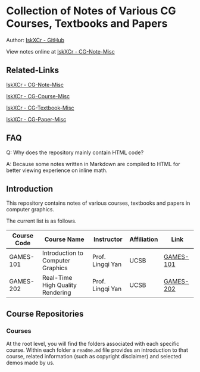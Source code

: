 # Collection of Notes of Various CG Courses, Textbooks and Papers

Author: [IskXCr - GitHub](https://github.com/IskXCr)

View notes online at [IskXCr - CG-Note-Misc](https://iskxcr.github.io/CG-Note-Misc/)

## Related-Links

[IskXCr - CG-Note-Misc](https://github.com/IskXCr/CG-Note-Misc)

[IskXCr - CG-Course-Misc](https://github.com/IskXCr/CG-Course-Misc)

[IskXCr - CG-Textbook-Misc](https://github.com/IskXCr/CG-Textbook-Misc)

[IskXCr - CG-Paper-Misc](https://github.com/IskXCr/CG-Paper-Misc)

## FAQ

Q: Why does the repository mainly contain HTML code?

A: Because some notes written in Markdown are compiled to HTML for better viewing experience on inline math.

## Introduction

This repository contains notes of various courses, textbooks and papers in computer graphics.

The current list is as follows. 

| Course Code | Course Name                       | Instructor       | Affiliation | Link                     |
| ----------- | --------------------------------- | ---------------- | ----------- | ------------------------ |
| GAMES-101   | Introduction to Computer Graphics | Prof. Lingqi Yan | UCSB        | [GAMES-101](./GAMES-101) |
| GAMES-202   | Real-Time High Quality Rendering  | Prof. Lingqi Yan | UCSB        | [GAMES-202](./GAMES-202) |

## Course Repositories

### Courses

At the root level, you will find the folders associated with each specific course. Within each folder a `readme.md` file provides an introduction to that course, related information (such as copyright disclaimer) and selected demos made by us.
